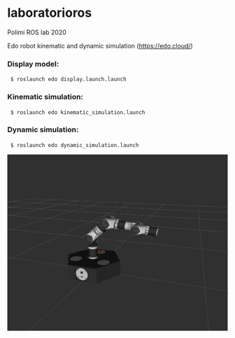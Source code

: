 # laboratorioros
Polimi ROS lab 2020

Edo robot kinematic and dynamic simulation (https://edo.cloud/)

### Display model:

```shell
 $ roslaunch edo display.launch.launch 
 ```

### Kinematic simulation:
```shell
 $ roslaunch edo kinematic_simulation.launch 
 ```
 
 ### Dynamic simulation:
```shell
 $ roslaunch edo dynamic_simulation.launch 
 ```

![Alt text](3braccia.png?raw=true "3 braccia")
